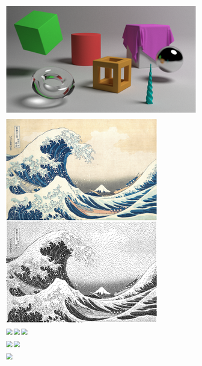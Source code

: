 <p align="center" float="left">
  <p float="left">
    <img src="https://github.com/theMagicalKarp/raytrace/raw/main/examples/melee/render.png"  width="800">  
  </p>

  <p float="left">
    <img src="https://github.com/theMagicalKarp/dithering/blob/main/examples/factors/in.png" width="400">
    <img src="https://github.com/theMagicalKarp/dithering/blob/main/examples/factors/out_1.png" width="400">
  </p>

  <p float="left">
    <img src="https://i.imgur.com/WeA8OpC.png"  width="266">  
    <img src="https://i.imgur.com/yDt6Rms.png"  width="266">  
    <img src="https://i.imgur.com/XNQe2Ux.png"  width="266">  
  </p>

  <p float="left">
    <img src="https://i.imgur.com/6zYA5SY.gif" width="400">
    <img src="https://i.imgur.com/jdzYYGc.gif" width="400">
  </p>

  <p>
    <img src="https://i.imgur.com/eVM6XJK.png"  width="400">  
  </p>
</p>


